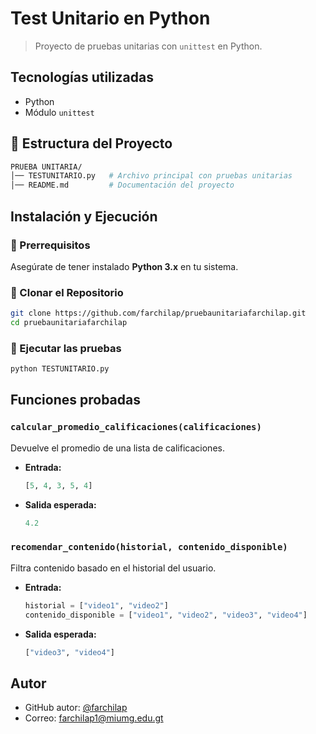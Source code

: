 # Test Unitario en Python

> Proyecto de pruebas unitarias con `unittest` en Python.

##  Tecnologías utilizadas

- Python 
- Módulo `unittest`

## 📂 Estructura del Proyecto

```sh
PRUEBA UNITARIA/
│── TESTUNITARIO.py   # Archivo principal con pruebas unitarias
│── README.md         # Documentación del proyecto
```

## Instalación y Ejecución

### 🔹 Prerrequisitos

Asegúrate de tener instalado **Python 3.x** en tu sistema.

### 🔹 Clonar el Repositorio

```sh
git clone https://github.com/farchilap/pruebaunitariafarchilap.git
cd pruebaunitariafarchilap
```

### 🔹 Ejecutar las pruebas

```sh
python TESTUNITARIO.py
```

##  Funciones probadas

###  `calcular_promedio_calificaciones(calificaciones)`
Devuelve el promedio de una lista de calificaciones.

- **Entrada:**  
  ```python
  [5, 4, 3, 5, 4]
  ```
- **Salida esperada:**  
  ```python
  4.2
  ```

### `recomendar_contenido(historial, contenido_disponible)`
Filtra contenido basado en el historial del usuario.

- **Entrada:**
  ```python
  historial = ["video1", "video2"]
  contenido_disponible = ["video1", "video2", "video3", "video4"]
  ```
- **Salida esperada:**
  ```python
  ["video3", "video4"]
  ```

## Autor

- GitHub autor: [@farchilap](https://github.com/farchilap)
- Correo: farchilap1@miumg.edu.gt


